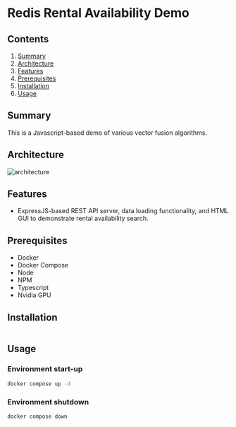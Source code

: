 # Redis Rental Availability Demo

## Contents
1.  [Summary](#summary)
2.  [Architecture](#architecture)
3.  [Features](#features)
4.  [Prerequisites](#prerequisites)
5.  [Installation](#installation)
6.  [Usage](#usage)


## Summary <a name="summary"></a>
This is a Javascript-based demo of various vector fusion algorithms.  

## Architecture <a name="architecture"></a>
![architecture]()  

## Features <a name="features"></a>
- ExpressJS-based REST API server, data loading functionality, and HTML GUI to demonstrate rental availability search.

## Prerequisites <a name="prerequisites"></a>
- Docker
- Docker Compose
- Node
- NPM
- Typescript
- Nvidia GPU

## Installation <a name="installation"></a>
```bash

```

## Usage <a name="usage"></a>
### Environment start-up
```bash
docker compose up -d
```
### Environment shutdown
```bash
docker compose down
```


